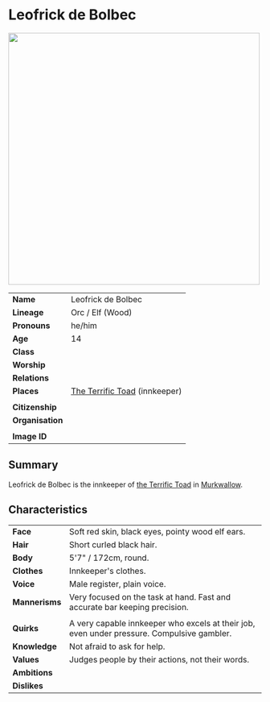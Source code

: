 # Leofrick de Bolbec

<img src="https://raw.githubusercontent.com/jesskelsall/astarus-images/main/characters/portraits/imageid.png" height="500" />

|||
| --- | --- |
| **Name** | Leofrick de Bolbec | character.3
| **Lineage** | Orc / Elf (Wood) |
| **Pronouns** | he/him |
| **Age** | 14 |
| **Class** | |
| **Worship** | |
| **Relations** | |
| **Places** | [The Terrific Toad](../places/buildings/inns-taverns/the-terrific-toad.md) (innkeeper) |
|||
| **Citizenship** | |
| **Organisation** | |
|||
| **Image ID** | |

## Summary

Leofrick de Bolbec is the innkeeper of [the Terrific Toad](../places/buildings/inns-taverns/the-terrific-toad.md) in [Murkwallow](../places/settlements/cities/murkwallow.md).

## Characteristics

| | |
| --- | --- |
| **Face** | Soft red skin, black eyes, pointy wood elf ears. | characteristics.2
| **Hair** | Short curled black hair. |
| **Body** | 5'7" / 172cm, round. |
| **Clothes** | Innkeeper's clothes. |
| **Voice** | Male register, plain voice. |
| **Mannerisms** | Very focused on the task at hand. Fast and accurate bar keeping precision. |
| | |
| **Quirks** | A very capable innkeeper who excels at their job, even under pressure. Compulsive gambler. |
| **Knowledge** | Not afraid to ask for help. |
| **Values** | Judges people by their actions, not their words. |
| **Ambitions** | |
| **Dislikes** | |
